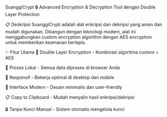 SuanggiCrypt 🔒
Advanced Encryption & Decryption Tool dengan Double Layer Protection

📋 Deskripsi
SuanggiCrypt adalah alat enkripsi dan dekripsi yang aman dan mudah digunakan. Dibangun dengan teknologi modern, alat ini menggabungkan custom encryption algorithm dengan AES encryption untuk memberikan keamanan berlapis.

✨ Fitur Utama
🔐 Double Layer Encryption - Kombinasi algoritma custom + AES

🚀 Proses Lokal - Semua data diproses di browser Anda

📱 Responsif - Bekerja optimal di desktop dan mobile

🎨 Interface Modern - Desain minimalis dan user-friendly

📋 Copy to Clipboard - Mudah menyalin hasil enkripsi/dekripsi

🔒 Tanpa Kunci Manual - Sistem otomatis mengelola kunci
